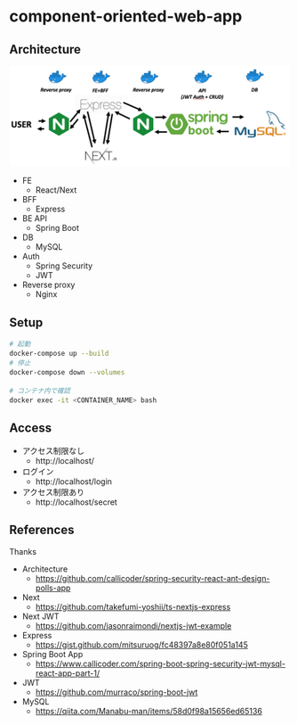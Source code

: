 # component-oriented-web-app

## Architecture

![](./architecture.png)

- FE
  - React/Next
- BFF
  - Express
- BE API
  - Spring Boot
- DB
  - MySQL
- Auth
  - Spring Security
  - JWT
- Reverse proxy
  - Nginx

## Setup

```bash
# 起動
docker-compose up --build
# 停止
docker-compose down --volumes

# コンテナ内で確認
docker exec -it <CONTAINER_NAME> bash
```

## Access

- アクセス制限なし
  - http://localhost/
- ログイン
  - http://localhost/login
- アクセス制限あり
  - http://localhost/secret

## References

Thanks

- Architecture
  - https://github.com/callicoder/spring-security-react-ant-design-polls-app
- Next
  - https://github.com/takefumi-yoshii/ts-nextjs-express
- Next JWT
  - https://github.com/jasonraimondi/nextjs-jwt-example
- Express
  - https://gist.github.com/mitsuruog/fc48397a8e80f051a145
- Spring Boot App
  - https://www.callicoder.com/spring-boot-spring-security-jwt-mysql-react-app-part-1/
- JWT
  - https://github.com/murraco/spring-boot-jwt
- MySQL
  - https://qiita.com/Manabu-man/items/58d0f98a15656ed65136
